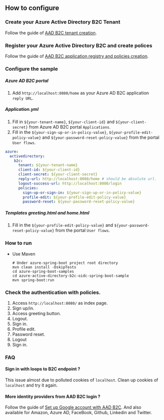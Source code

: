 ## How to configure

### Create your Azure Active Directory B2C Tenant

Follow the guide of [AAD B2C tenant creation](https://docs.microsoft.com/en-us/azure/active-directory-b2c/active-directory-b2c-tutorials-web-app).

### Register your Azure Active Directory B2C and create polices

Follow the guide of [AAD B2C application registry and policies creation](https://docs.microsoft.com/en-us/azure/active-directory-b2c/active-directory-b2c-tutorials-web-app).

### Configure the sample

##### Azure AD B2C portal

1. Add `http://localhost:8080/home` as your Azure AD B2C application `reply URL`.

##### Application.yml

1. Fill in `${your-tenant-name}`, `${your-client-id}` and `${your-client-secret}` from Azure AD B2C portal `Applications`.
2. Fill in the `${your-sign-up-or-in-policy-value}`, `${your-profile-edit-policy-value}` and
`${your-password-reset-policy-value}` from the portal `User flows`.

```yaml
azure:
  activedirectory:
    b2c:
      tenant: ${your-tenant-name}
      client-id: ${your-client-id}
      client-secret: ${your-client-secret}
      reply-url: http://localhost:8080/home # should be absolute url.
      logout-success-url: http://localhost:8080/login
      policies:
        sign-up-or-sign-in: ${your-sign-up-or-in-policy-value}
        profile-edit: ${your-profile-edit-policy-value}
        password-reset: ${your-password-reset-policy-value}
```

##### Templates greeting.html and home.html
1. Fill in the `${your-profile-edit-policy-value}` and `${your-password-reset-policy-value}` from the portal `User flows`.

### How to run

   - Use Maven 

     ```
     # Under azure-spring-boot project root directory
     mvn clean install -DskipTests
     cd azure-spring-boot-samples
     cd azure-active-directory-b2c-oidc-spring-boot-sample
     mvn spring-boot:run
     ```

### Check the authentication with policies.
	
1. Access `http://localhost:8080/` as index page.
2. Sign up/in.
3. Access greeting button.
4. Logout.
5. Sign in.
6. Profile edit.
7. Password reset.
8. Logout
9. Sign in.

### FAQ

#### Sign in with loops to B2C endpoint ?
This issue almost due to polluted cookies of `localhost`. Clean up cookies of `localhost` and try it again.

#### More identity providers from AAD B2C login ?
Follow the guide of [Set up Google account with AAD B2C](https://docs.microsoft.com/en-us/azure/active-directory-b2c/active-directory-b2c-setup-goog-app).
And also available for Amazon, Azure AD, FaceBook, Github, Linkedin and Twitter.
